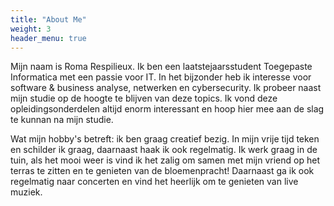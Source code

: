 ```yaml
---
title: "About Me"
weight: 3
header_menu: true
---
```



Mijn naam is Roma Respilieux. Ik ben een laatstejaarsstudent Toegepaste Informatica met een passie voor IT. In het bijzonder heb ik interesse voor software & business analyse, netwerken en cybersecurity. Ik probeer naast mijn studie op de hoogte te blijven van deze topics. Ik vond deze opleidingsonderdelen altijd enorm interessant en hoop hier mee aan de slag te kunnan na mijn studie.

Wat mijn hobby's betreft: ik ben graag creatief bezig. In mijn vrije tijd teken en schilder ik graag, daarnaast haak ik ook regelmatig. Ik werk graag in de tuin, als het mooi weer is vind ik het zalig om samen met mijn vriend op het terras te zitten en te genieten van de bloemenpracht! Daarnaast ga ik ook regelmatig naar concerten en vind het heerlijk om te genieten van live muziek. 

